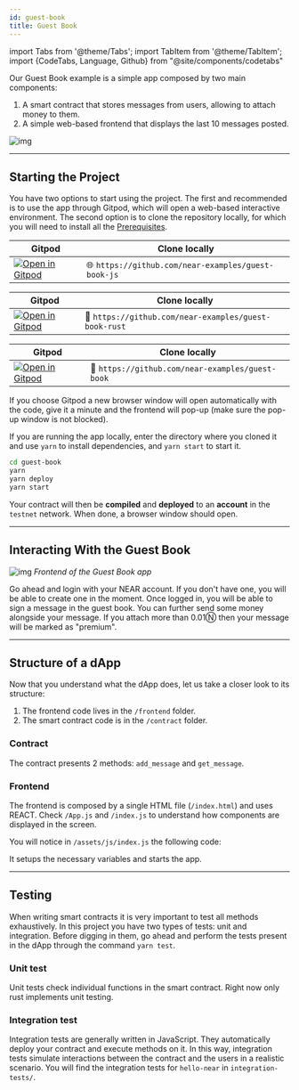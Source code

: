 ```yaml
---
id: guest-book
title: Guest Book
---
```

import Tabs from '@theme/Tabs';
import TabItem from '@theme/TabItem';
import {CodeTabs, Language, Github} from "@site/components/codetabs"

Our Guest Book example is a simple app composed by two main components:
  1. A smart contract that stores messages from users, allowing to attach money to them.
  2. A simple web-based frontend that displays the last 10 messages posted.

![img](/docs/assets/examples/guest-book.png)

---

## Starting the Project

You have two options to start using the project. The first and recommended is to use the app through Gitpod, which will open a web-based interactive environment. The second option is to clone the repository locally, for which you will need to install all the [Prerequisites](../../2.develop/prerequisites.md).

<Tabs className="language-tabs" groupId="code-tabs">
  <TabItem value="🌐 JavaScript" >

  | Gitpod                                                                                                                                                          | Clone locally                                   |
  | --------------------------------------------------------------------------------------------------------------------------------------------------------------- | ----------------------------------------------- |
  | <a href="https://gitpod.io/#https://github.com/near-examples/guest-book-js.git"><img src="https://gitpod.io/button/open-in-gitpod.svg" alt="Open in Gitpod" /></a> | 🌐 `https://github.com/near-examples/guest-book-js` |

  </TabItem>
  <TabItem value="🦀 Rust">

  | Gitpod              | Clone locally         |
  | ------------------- | --------------------- |
  | <a href="https://gitpod.io/#https://github.com/near-examples/guest-book-rust.git"><img src="https://gitpod.io/button/open-in-gitpod.svg" alt="Open in Gitpod" /></a>  | 🦀 `https://github.com/near-examples/guest-book-rust` |

  </TabItem>
  <TabItem value="🚀 AssemblyScript" >

  | Gitpod                                                                                                                                                          | Clone locally                                   |
  | --------------------------------------------------------------------------------------------------------------------------------------------------------------- | ----------------------------------------------- |
  | <a href="https://gitpod.io/#https://github.com/near-examples/guest-book.git"><img src="https://gitpod.io/button/open-in-gitpod.svg" alt="Open in Gitpod" /></a> | 🚀 `https://github.com/near-examples/guest-book` |

  </TabItem>
</Tabs>


If you choose Gitpod a new browser window will open automatically with the code, give it a minute and the frontend will pop-up (make sure the pop-up window is not blocked).

If you are running the app locally, enter the directory where you cloned it and use `yarn` to install dependencies, and `yarn start` to start it.

```bash
cd guest-book
yarn
yarn deploy
yarn start
```
Your contract will then be **compiled** and **deployed** to an **account** in the `testnet` network. When done, a browser window should open.

---

## Interacting With the Guest Book

![img](/docs/assets/examples/guest-book.png)
*Frontend of the Guest Book app*

Go ahead and login with your NEAR account. If you don't have one, you will be able to create one in the moment. Once logged in,
you will be able to sign a message in the guest book. You can further send some money alongside your message. If you attach
more than 0.01Ⓝ then your message will be marked as "premium".

---

## Structure of a dApp

Now that you understand what the dApp does, let us take a closer look to its structure:

1. The frontend code lives in the `/frontend` folder.
2. The smart contract code is in the `/contract` folder.

### Contract
The contract presents 2 methods: `add_message` and `get_message`.

<CodeTabs>
  <Language value="🌐 JavaScript" language="ts">
    <Github fname="contract.ts" 
            url="https://github.com/near-examples/guest-book-js/blob/master/contract/src/contract.ts"
            start="4" end="24" />
  </Language>
  <Language value="🦀 Rust" language="rust">
    <Github fname="lib.rs"
            url="https://github.com/near-examples/guest-book-rust/blob/main/contract/src/lib.rs"
            start="29" end="50" />
  </Language>
  
</CodeTabs>

### Frontend
The frontend is composed by a single HTML file (`/index.html`) and uses REACT. Check `/App.js` and `/index.js` to understand how
components are displayed in the screen.

You will notice in `/assets/js/index.js` the following code:

<CodeTabs>
  <Language value="🌐 JavaScript" language="js">
    <Github fname="index.js"
            url="https://github.com/near-examples/guest-book-rust/blob/main/frontend/index.js"
            start="15" end="25" />
  </Language>
</CodeTabs>

It setups the necessary variables and starts the app.


---

## Testing

When writing smart contracts it is very important to test all methods exhaustively. In this
project you have two types of tests: unit and integration. Before digging in them,
go ahead and perform the tests present in the dApp through the command `yarn test`.

### Unit test

Unit tests check individual functions in the smart contract. Right now only rust implements unit testing. 

<CodeTabs>
  <Language value="🦀 Rust" language="rust">
    <Github fname="lib.rs"
            url="https://github.com/near-examples/guest-book-rust/blob/main/contract/src/lib.rs"
            start="63" end="86" />
  </Language>
</CodeTabs>

### Integration test

Integration tests are generally written in JavaScript. They automatically deploy your contract and execute methods on it. In this way, integration tests simulate interactions between the contract and the users in a realistic scenario. You will find the integration tests for `hello-near` in `integration-tests/`.

<CodeTabs>
  <Language value="🌐 JavaScript" language="js">
    <Github fname="main.ava.ts"
            url="https://github.com/near-examples/guest-book-js/blob/master/integration-tests/src/main.ava.ts"
            start="39" end="59" />
  </Language>
</CodeTabs>
